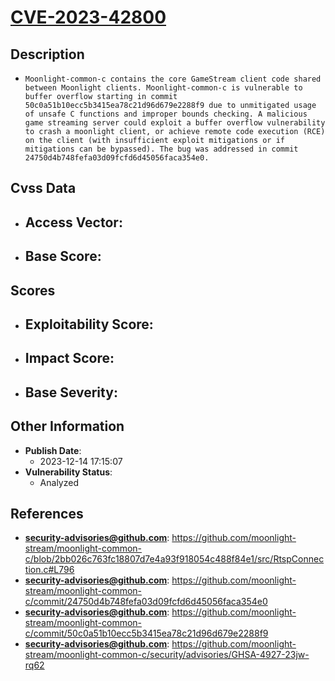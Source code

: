 
# [CVE-2023-42800](https://github.com/moonlight-stream/moonlight-common-c/blob/2bb026c763fc18807d7e4a93f918054c488f84e1/src/RtspConnection.c#L796)

## Description

- `Moonlight-common-c contains the core GameStream client code shared between Moonlight clients. Moonlight-common-c is vulnerable to buffer overflow starting in commit 50c0a51b10ecc5b3415ea78c21d96d679e2288f9 due to unmitigated usage of unsafe C functions and improper bounds checking. A malicious game streaming server could exploit a buffer overflow vulnerability to crash a moonlight client, or achieve remote code execution (RCE) on the client (with insufficient exploit mitigations or if mitigations can be bypassed). The bug was addressed in commit 24750d4b748fefa03d09fcfd6d45056faca354e0.`

## Cvss Data

- **Access Vector**:
  - 
- **Base Score**:
  - 

## Scores

- **Exploitability Score**:
  - 
- **Impact Score**:
  - 
- **Base Severity**:
  - 

## Other Information

- **Publish Date**:
  - 2023-12-14 17:15:07
- **Vulnerability Status**:
  - Analyzed

## References

- **security-advisories@github.com**: https://github.com/moonlight-stream/moonlight-common-c/blob/2bb026c763fc18807d7e4a93f918054c488f84e1/src/RtspConnection.c#L796
- **security-advisories@github.com**: https://github.com/moonlight-stream/moonlight-common-c/commit/24750d4b748fefa03d09fcfd6d45056faca354e0
- **security-advisories@github.com**: https://github.com/moonlight-stream/moonlight-common-c/commit/50c0a51b10ecc5b3415ea78c21d96d679e2288f9
- **security-advisories@github.com**: https://github.com/moonlight-stream/moonlight-common-c/security/advisories/GHSA-4927-23jw-rq62
